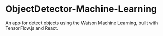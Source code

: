 # ObjectDetector-Machine-Learning
An app for detect objects using the Watson Machine Learning, built with TensorFlow.js and React. 
